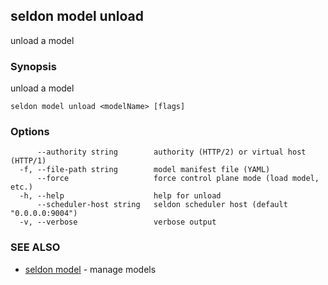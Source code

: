 ## seldon model unload

unload a model

### Synopsis

unload a model

```
seldon model unload <modelName> [flags]
```

### Options

```
      --authority string        authority (HTTP/2) or virtual host (HTTP/1)
  -f, --file-path string        model manifest file (YAML)
      --force                   force control plane mode (load model, etc.)
  -h, --help                    help for unload
      --scheduler-host string   seldon scheduler host (default "0.0.0.0:9004")
  -v, --verbose                 verbose output
```

### SEE ALSO

* [seldon model](seldon_model.md)	 - manage models

